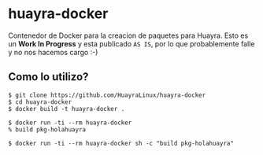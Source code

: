 # huayra-docker

Contenedor de Docker para la creacion de paquetes para Huayra.
Esto es un **Work In Progress** y esta publicado `AS IS`, por lo que probablemente falle y no nos hacemos cargo :-)

## Como lo utilizo?

	$ git clone https://github.com/HuayraLinux/huayra-docker
	$ cd huayra-docker
	$ docker build -t huayra-docker .

	$ docker run -ti --rm huayra-docker
	% build pkg-holahuayra

	$ docker run -ti --rm huayra-docker sh -c "build pkg-holahuayra"

